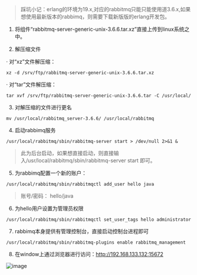 > 踩坑小记：erlang的环境为19.x,对应的rabbitmq只能只能使用道3.6.x,如果想使用最新版本的rabbimq，则需要下载新版版的erlang开发包。

1. 将组件“rabbitmq-server-generic-unix-3.6.6.tar.xz”直接上传到linux系统之中。

2. 解压缩文件  <br/>

· 对“xz”文件解压缩：

```
xz -d /srv/ftp/rabbitmq-server-generic-unix-3.6.6.tar.xz
```

· 对“tar”文件解压缩：

```
tar xvf /srv/ftp/rabbitmq-server-generic-unix-3.6.6.tar -C /usr/local/
```

3. 对解压缩的文件进行更名

```
mv /usr/local/rabbitmq_server-3.6.6/ /usr/local/rabbitmq
```

4. 启动rabbimq服务


```
/usr/local/rabbitmq/sbin/rabbitmq-server start > /dev/null 2>&1 &
```
> 此为后台启动，如果想直接启动，则直接输入/usr/local/rabbitmq/sbin/rabbitmq-server start 即可。


5. 为rabbimq配置一个新的账户：

```
/usr/local/rabbitmq/sbin/rabbitmqctl add_user hello java
```

> 账号/密码： hello/java

6. 为hello用户设置为管理员权限


```
/usr/local/rabbitmq/sbin/rabbitmqctl set_user_tags hello administrator
```

7. rabbimq本身提供有管理控制台，直接启动控制台进程即可


```
/usr/local/rabbitmq/sbin/rabbitmq-plugins enable rabbitmq_management
```

8. 在window上通过浏览器进行访问：http://192.168.133.132:15672

![image](http://wx1.sinaimg.cn/mw690/0060lm7Tly1fsgs4zg3oyj30dv05pmx1.jpg)